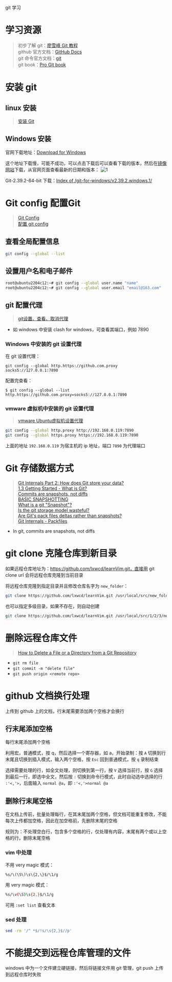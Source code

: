 ﻿git 学习  
  
# 学习资源  
> 初步了解 git：[廖雪峰 Git 教程](https://www.liaoxuefeng.com/wiki/896043488029600)  
> github 官方文档：[GitHub Docs](https://docs.github.com/en/get-started/quickstart/set-up-git)  
> git 命令官方文档：[git](https://git-scm.com/docs/)  
> git book：[Pro Git book](https://git-scm.com/book/en/v2)  
  
  
# 安装 git  
## linux 安装  
> [安装 Git](https://www.liaoxuefeng.com/wiki/896043488029600/896067074338496)  
  
## Windows 安装  
官网下载地址：[Download for Windows](https://git-scm.com/download/win)  
  
这个地址下载慢，可能不成功，可以点击下载后可以查看下载的版本，然后在[镜像网站](https://registry.npmmirror.com/binary.html?path=git-for-windows/)下载，从官网页面查看最新的日期和版本： ![1](https://img-blog.csdnimg.cn/fb9fc2812f6b4c7f80f2065b155fb357.png)  
  
Git-2.39.2-64-bit 下载：[Index of /git-for-windows/v2.39.2.windows.1/](https://registry.npmmirror.com/binary.html?path=git-for-windows/v2.39.2.windows.1/)  
  
  
# Git config 配置Git  
> [Git Config](https://www.gitkraken.com/learn/git/git-config)  
> [配置 git config](https://tsejx.github.io/devops-guidebook/code/git/config/)  
  
## 查看全局配置信息  
```bash  
git config --global --list  
```  
  
## 设置用户名和电子邮件  
```bash  
root@ubuntu2204c12:~# git config --global user.name "name"  
root@ubuntu2204c12:~# git config --global user.email "email@163.com"  
```  
  
  
## git 配置代理  
> [git设置、查看、取消代理](https://blog.csdn.net/qq_43331089/article/details/129637569)  
  
- 如 windows 中安装 clash for windows，可查看其端口，例如 7890  
  
### Windows 中安装的 git 设置代理  
在 git 设置代理：  
```git  
git config --global http.https://github.com.proxy socks5://127.0.0.1:7890  
```  
  
配置完查看：  
```git  
$ git config --global --list  
http.https://github.com.proxy=socks5://127.0.0.1:7890  
```  
  
### vmware 虚拟机中安装的 git 设置代理  
> [vmware Ubuntu虚拟机设置代理](https://blog.csdn.net/qq_36383272/article/details/116307665)  
  
```bash  
git config --global http.proxy http://192.168.0.119:7890  
git config --global https.proxy https://192.168.0.119:7890  
```  
  
上面的地址 `192.168.0.119` 为宿主机的 ip 地址，端口 `7890` 为代理端口  
  
  
# Git 存储数据方式  
> [Git Internals Part 2: How does Git store your data?](https://www.developernation.net/blog/git-internals-how-does-git-store-your-data)  
> [1.3 Getting Started - What is Git?](https://git-scm.com/book/en/v2/Getting-Started-What-is-Git%3F#what_is_git_section)  
> [Commits are snapshots, not diffs](https://github.blog/2020-12-17-commits-are-snapshots-not-diffs/)  
> [BASIC SNAPSHOTTING](http://git.github.io/git-reference/basic/)  
> [What is a git "Snapshot"?](https://stackoverflow.com/questions/4964099/what-is-a-git-snapshot)  
> [Is the git storage model wasteful?](https://stackoverflow.com/questions/7321360/is-the-git-storage-model-wasteful)  
> [Are Git's pack files deltas rather than snapshots?](https://stackoverflow.com/questions/5176225/are-gits-pack-files-deltas-rather-than-snapshots)  
> [Git Internals - Packfiles](https://git-scm.com/book/en/v2/Git-Internals-Packfiles)  
  
  
- In git, commits are snapshots, not diffs  
  
  
# git clone 克隆仓库到新目录  
如果远程仓库地址为：https://github.com/lxwcd/learnVim.git，直接用 git clone url 会将远程仓库克隆到当前目录  
  
将远程仓库克隆到指定目录并且修改仓库名字为 `new_folder`：  
```bash  
git clone https://github.com/lxwcd/learnVim.git /usr/local/src/new_folder  
```  
  
也可以指定多级目录，如果不存在，则自动创建  
```bash  
git clone https://github.com/lxwcd/learnVim.git /usr/local/src/1/2/3/new_folder  
```  
  
  
# 删除远程仓库文件  
> [How to Delete a File or a Directory from a Git Repository](https://www.w3docs.com/snippets/git/how-to-delete-a-file-from-a-git-repository.html)  
  
  
- `git rm file`  
- `git commit -m "delete file"`  
- `git push origin <remote repo>`  
  
# github 文档换行处理  
上传到 github 上的文档，行末尾需要添加两个空格才会换行  
  
## 行末尾添加空格  
每行末尾添加两个空格  
  
利用宏，普通模式，按 q，然后选择一个寄存器，如 a，开始录制：按 `A` 切换到行末尾且切换到插入模式，输入两个空格，按 `Esc` 回到普通模式，按 `q` 录制结束  
  
选择需要处理的行，如全文处理，则切换到第一行，按 `V` 选择当前行，按 `G` 选择到最后一行，即选中全文，然后按 `:` 切换到命令行模式，此时自动选中选择的行 `:'<,'>`，后面输入 `normal @a`，即 `:'<,'>normal @a`  
  
  
## 删除行末尾空格  
在文档上传前，批量处理每行，在其末尾加两个空格，但文档可能重复修改，不能每次上传都加空格，因此在加空格前，先删除末尾的空格  
  
规则为：不处理空白行，包含多个空格的行，仅处理有内容，末尾有两个或以上空格的行，删除末尾空格  
  
### vim 中处理  
不用 very magic 模式：  
```bash  
%s/\(\S\)\s\{2,\}$/\1/g  
```  
  
用 very magic 模式：  
```bash  
%s/\v(\S)\s{2,}$/\1/g  
```  
  
可用 `:set list` 查看文本  
  
### sed 处理  
```bash  
sed -rn '/^ *$/!s/\s{2,}$//p'  
```  
  
# 不能提交到远程仓库管理的文件  
windows 中为一个文件建立硬链接，然后将链接文件用 git 管理，git push 上传到远程仓库时失败  
